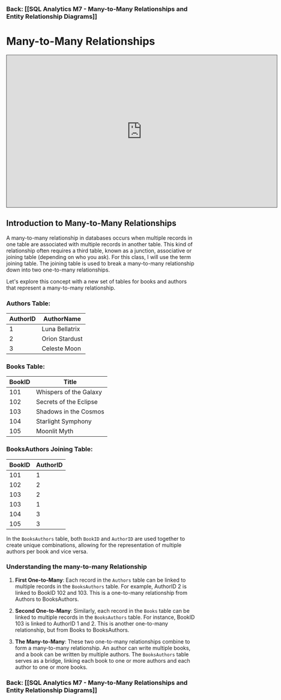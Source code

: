 ### Back: [[SQL Analytics M7 - Many-to-Many Relationships and Entity Relationship Diagrams]]

# Many-to-Many Relationships

<iframe src="https://egator.hosted.panopto.com/Panopto/Pages/Embed.aspx?id=c5b32412-9c53-4db8-a649-b0fb000ed371&autoplay=false&offerviewer=true&showtitle=true&showbrand=true&captions=false&interactivity=all" height="405" width="720" style="border: 1px solid #464646;" allowfullscreen allow="autoplay" aria-label="Panopto Embedded Video Player"></iframe>

## Introduction to Many-to-Many Relationships

A many-to-many relationship in databases occurs when multiple records in one table are associated with multiple records in another table. This kind of relationship often requires a third table, known as a junction, associative or joining table (depending on who you ask). For this class, I will use the term joining table. The joining table is used to break a many-to-many relationship down into two one-to-many relationships.

Let's explore this concept with a new set of tables for books and authors that represent a many-to-many relationship.

### Authors Table:
|AuthorID|AuthorName|
|---|---|
|1|Luna Bellatrix|
|2|Orion Stardust|
|3|Celeste Moon |
### Books Table:
|BookID|Title|
|---|---|
|101|Whispers of the Galaxy|
|102|Secrets of the Eclipse|
|103|Shadows in the Cosmos|
|104|Starlight Symphony|
|105|Moonlit Myth|
### BooksAuthors Joining Table:
|BookID|AuthorID|
|---|---|
|101|1|
|102|2|
|103|2|
|103|1|
|104|3|
|105|3|

In the `BooksAuthors` table, both `BookID` and `AuthorID` are used together to create unique combinations, allowing for the representation of multiple authors per book and vice versa.

### Understanding the many-to-many Relationship

1. **First One-to-Many**: Each record in the `Authors` table can be linked to multiple records in the `BooksAuthors` table. For example, AuthorID 2 is linked to BookID 102 and 103. This is a one-to-many relationship from Authors to BooksAuthors.

2. **Second One-to-Many**: Similarly, each record in the `Books` table can be linked to multiple records in the `BooksAuthors` table. For instance, BookID 103 is linked to AuthorID 1 and 2. This is another one-to-many relationship, but from Books to BooksAuthors.

3. **The Many-to-Many**: These two one-to-many relationships combine to form a many-to-many relationship. An author can write multiple books, and a book can be written by multiple authors. The `BooksAuthors` table serves as a bridge, linking each book to one or more authors and each author to one or more books.

### Back: [[SQL Analytics M7 - Many-to-Many Relationships and Entity Relationship Diagrams]]